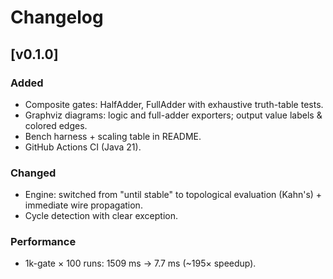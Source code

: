 # Changelog

## [v0.1.0]
### Added
- Composite gates: HalfAdder, FullAdder with exhaustive truth-table tests.
- Graphviz diagrams: logic and full-adder exporters; output value labels & colored edges.
- Bench harness + scaling table in README.
- GitHub Actions CI (Java 21).

### Changed
- Engine: switched from "until stable" to topological evaluation (Kahn's) + immediate wire propagation.
- Cycle detection with clear exception.

### Performance
- 1k-gate × 100 runs: 1509 ms → 7.7 ms (~195× speedup).

